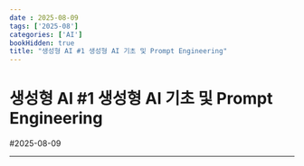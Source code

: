 ```yaml
---
date : 2025-08-09
tags: ['2025-08']
categories: ['AI']
bookHidden: true
title: "생성형 AI #1 생성형 AI 기초 및 Prompt Engineering"
---
```


# 생성형 AI #1 생성형 AI 기초 및 Prompt Engineering

#2025-08-09

---

